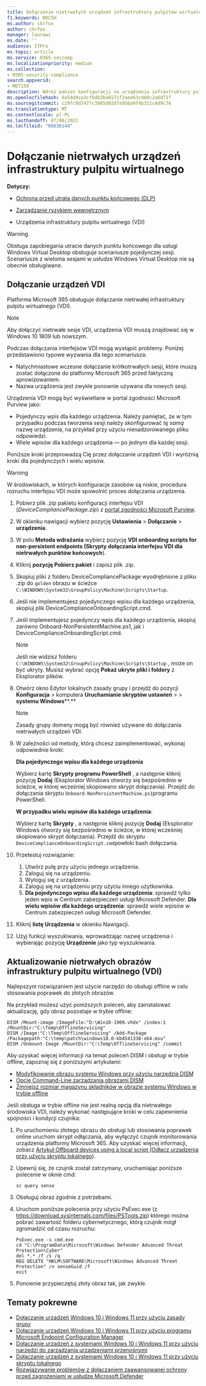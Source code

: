 ```yaml
---
title: Dołączanie nietrwałych urządzeń infrastruktury pulpitów wirtualnych (VDI)
f1.keywords: NOCSH
ms.author: chrfox
author: chrfox
manager: laurawi
ms.date: ''
audience: ITPro
ms.topic: article
ms.service: O365-seccomp
ms.localizationpriority: medium
ms.collection:
- M365-security-compliance
search.appverid:
- MET150
description: Wdróż pakiet konfiguracji na urządzeniu infrastruktury pulpitu wirtualnego (VDI), aby był dołączany do usługi zapobiegania utracie danych punktu końcowego.
ms.openlocfilehash: 8a54d4ce3cfb4b3ba6571f2aee63cd60c2a6d71f
ms.sourcegitcommit: c29fc9d7477c3985d02d7a956a9f4b311c4d9c76
ms.translationtype: MT
ms.contentlocale: pl-PL
ms.lasthandoff: 07/06/2022
ms.locfileid: "66636144"
---
```

# <a name="onboard-non-persistent-virtual-desktop-infrastructure-devices"></a>Dołączanie nietrwałych urządzeń infrastruktury pulpitu wirtualnego

**Dotyczy:**

- [Ochrona przed utratą danych punktu końcowego (DLP)](./endpoint-dlp-learn-about.md)
- [Zarządzanie ryzykiem wewnętrznym](insider-risk-management.md)

- Urządzenia infrastruktury pulpitu wirtualnego (VDI)

> [!WARNING]
> Obsługa zapobiegania utracie danych punktu końcowego dla usługi Windows Virtual Desktop obsługuje scenariusze pojedynczej sesji. Scenariusze z wieloma sesjami w usłudze Windows Virtual Desktop nie są obecnie obsługiwane.

## <a name="onboard-vdi-devices"></a>Dołączanie urządzeń VDI

Platforma Microsoft 365 obsługuje dołączanie nietrwałej infrastruktury pulpitu wirtualnego (VDI).

> [!NOTE]
> Aby dołączyć nietrwałe sesje VDI, urządzenia VDI muszą znajdować się w Windows 10 1809 lub nowszym.

Podczas dołączania interfejsów VDI mogą wystąpić problemy. Poniżej przedstawiono typowe wyzwania dla tego scenariusza:

- Natychmiastowe wczesne dołączanie krótkotrwałych sesji, które muszą zostać dołączone do platformy Microsoft 365 przed faktyczną aprowizowaniem.
- Nazwa urządzenia jest zwykle ponownie używana dla nowych sesji.

Urządzenia VDI mogą być wyświetlane w portal zgodności Microsoft Purview jako:

- Pojedynczy wpis dla każdego urządzenia.
Należy pamiętać, że w tym przypadku podczas tworzenia sesji należy skonfigurować *tę samą* nazwę urządzenia, na przykład przy użyciu nienadzorowanego pliku odpowiedzi.
- Wiele wpisów dla każdego urządzenia — po jednym dla każdej sesji.

Poniższe kroki przeprowadzą Cię przez dołączanie urządzeń VDI i wyróżnią kroki dla pojedynczych i wielu wpisów.

> [!WARNING]
> W środowiskach, w których konfiguracje zasobów są niskie, procedura rozruchu interfejsu VDI może spowolnić proces dołączania urządzenia.

1. Pobierz plik .zip pakietu konfiguracji interfejsu VDI (*DeviceCompliancePackage.zip*) z [portal zgodności Microsoft Purview](https://compliance.microsoft.com).

2. W okienku nawigacji wybierz pozycję **Ustawienia** > **Dołączanie** >  **urządzenia**.

3. W polu **Metoda wdrażania** wybierz pozycję **VDI onboarding scripts for non-persistent endpoints (Skrypty dołączania interfejsu VDI dla nietrwałych punktów końcowych**).

4. Kliknij **pozycję Pobierz pakiet** i zapisz plik .zip.

5. Skopiuj pliki z folderu DeviceCompliancePackage wyodrębnione z pliku .zip do `golden` obrazu w ścieżce `C:\WINDOWS\System32\GroupPolicy\Machine\Scripts\Startup`.

6. Jeśli nie implementujesz pojedynczego wpisu dla każdego urządzenia, skopiuj plik DeviceComplianceOnboardingScript.cmd.

7. Jeśli implementujesz pojedynczy wpis dla każdego urządzenia, skopiuj zarówno Onboard-NonPersistentMachine.ps1, jak i DeviceComplianceOnboardingScript.cmd.

    > [!NOTE]
    > Jeśli nie widzisz folderu `C:\WINDOWS\System32\GroupPolicy\Machine\Scripts\Startup` , może on być ukryty. Musisz wybrać opcję **Pokaż ukryte pliki i foldery** z Eksplorator plików.

8. Otwórz okno Edytor lokalnych zasady grupy i przejdź do pozycji **Konfiguracja** >  komputera **Uruchamianie skryptów ustawień** >  > **systemu Windows****.**

   > [!NOTE]
   > Zasady grupy domeny mogą być również używane do dołączania nietrwałych urządzeń VDI.

9. W zależności od metody, którą chcesz zaimplementować, wykonaj odpowiednie kroki:

   **Dla pojedynczego wpisu dla każdego urządzenia**

   Wybierz kartę **Skrypty programu PowerShell** , a następnie kliknij pozycję **Dodaj** (Eksplorator Windows otworzy się bezpośrednio w ścieżce, w której wcześniej skopiowano skrypt dołączania). Przejdź do dołączania skryptu `Onboard-NonPersistentMachine.ps1`programu PowerShell.

   **W przypadku wielu wpisów dla każdego urządzenia**:

   Wybierz kartę **Skrypty** , a następnie kliknij pozycję **Dodaj** (Eksplorator Windows otworzy się bezpośrednio w ścieżce, w której wcześniej skopiowano skrypt dołączania). Przejdź do skryptu `DeviceComplianceOnboardingScript.cmd`powłoki bash dołączania.

10. Przetestuj rozwiązanie:
    1. Utwórz pulę przy użyciu jednego urządzenia.
    1. Zaloguj się na urządzeniu.
    1. Wyloguj się z urządzenia.
    1. Zaloguj się na urządzeniu przy użyciu innego użytkownika.
    1. **Dla pojedynczego wpisu dla każdego urządzenia**: sprawdź tylko jeden wpis w Centrum zabezpieczeń usługi Microsoft Defender.
       **Dla wielu wpisów dla każdego urządzenia**: sprawdź wiele wpisów w Centrum zabezpieczeń usługi Microsoft Defender.

11. Kliknij **listę Urządzenia** w okienku Nawigacji.

12. Użyj funkcji wyszukiwania, wprowadzając nazwę urządzenia i wybierając pozycję **Urządzenie** jako typ wyszukiwania.

## <a name="updating-non-persistent-virtual-desktop-infrastructure-vdi-images"></a>Aktualizowanie nietrwałych obrazów infrastruktury pulpitu wirtualnego (VDI)

Najlepszym rozwiązaniem jest użycie narzędzi do obsługi offline w celu stosowania poprawek do złotych obrazów.

Na przykład możesz użyć poniższych poleceń, aby zainstalować aktualizację, gdy obraz pozostaje w trybie offline:

```DOS
DISM /Mount-image /ImageFile:"D:\Win10-1909.vhdx" /index:1 /MountDir:"C:\Temp\OfflineServicing"
DISM /Image:"C:\Temp\OfflineServicing" /Add-Package /Packagepath:"C:\temp\patch\windows10.0-kb4541338-x64.msu"
DISM /Unmount-Image /MountDir:"C:\Temp\OfflineServicing" /commit
```

Aby uzyskać więcej informacji na temat poleceń DISM i obsługi w trybie offline, zapoznaj się z poniższymi artykułami:

- [Modyfikowanie obrazu systemu Windows przy użyciu narzędzia DISM](/windows-hardware/manufacture/desktop/mount-and-modify-a-windows-image-using-dism)
- [Opcje Command-Line zarządzania obrazami DISM](/windows-hardware/manufacture/desktop/dism-image-management-command-line-options-s14)
- [Zmniejsz rozmiar magazynu składników w obrazie systemu Windows w trybie offline](/windows-hardware/manufacture/desktop/reduce-the-size-of-the-component-store-in-an-offline-windows-image)

Jeśli obsługa w trybie offline nie jest realną opcją dla nietrwałego środowiska VDI, należy wykonać następujące kroki w celu zapewnienia spójności i kondycji czujnika:

1. Po uruchomieniu złotego obrazu do obsługi lub stosowania poprawek online uruchom skrypt odłączania, aby wyłączyć czujnik monitorowania urządzenia platformy Microsoft 365. Aby uzyskać więcej informacji, zobacz [Artykuł Offboard devices using a local script (Odłącz urządzenia przy użyciu skryptu lokalnego](device-onboarding-script.md#offboard-devices-using-a-local-script)).

2. Upewnij się, że czujnik został zatrzymany, uruchamiając poniższe polecenie w oknie cmd:

   ```DOS
   sc query sense
   ```

3. Obsługuj obraz zgodnie z potrzebami.

4. Uruchom poniższe polecenia przy użyciu PsExec.exe (z https://download.sysinternals.com/files/PSTools.zip) którego można pobrać zawartość folderu cybernetycznego, którą czujnik mógł zgromadzić od czasu rozruchu:

    ```DOS
    PsExec.exe -s cmd.exe
    cd "C:\ProgramData\Microsoft\Windows Defender Advanced Threat Protection\Cyber"
    del *.* /f /s /q
    REG DELETE "HKLM\SOFTWARE\Microsoft\Windows Advanced Threat Protection" /v senseGuid /f
    exit
    ```

5. Ponownie przypieczętuj złoty obraz tak, jak zwykle.

## <a name="related-topics"></a>Tematy pokrewne

- [Dołączanie urządzeń Windows 10 i Windows 11 przy użyciu zasady grupy](device-onboarding-gp.md)
- [Dołączanie urządzeń Windows 10 i Windows 11 przy użyciu programu Microsoft Endpoint Configuration Manager](device-onboarding-sccm.md)
- [Dołączanie urządzeń z systemami Windows 10 i Windows 11 przy użyciu narzędzi do zarządzania urządzeniami przenośnymi](device-onboarding-mdm.md)
- [Dołączanie urządzeń z systemami Windows 10 i Windows 11 przy użyciu skryptu lokalnego](device-onboarding-script.md)
- [Rozwiązywanie problemów z dołączaniem zaawansowanej ochrony przed zagrożeniami w usłudze Microsoft Defender](/windows/security/threat-protection/microsoft-defender-atp/troubleshoot-onboarding)
